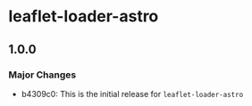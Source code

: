 # leaflet-loader-astro

## 1.0.0

### Major Changes

- b4309c0: This is the initial release for `leaflet-loader-astro`
